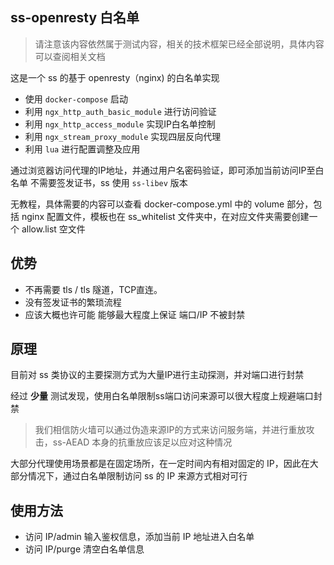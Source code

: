 ## ss-openresty 白名单

> 请注意该内容依然属于测试内容，相关的技术框架已经全部说明，具体内容可以查阅相关文档

这是一个 ss 的基于 openresty（nginx) 的白名单实现

* 使用 `docker-compose` 启动
* 利用 `ngx_http_auth_basic_module` 进行访问验证
* 利用 `ngx_http_access_module` 实现IP白名单控制
* 利用 `ngx_stream_proxy_module` 实现四层反向代理 
* 利用 `lua` 进行配置调整及应用 

通过浏览器访问代理的IP地址，并通过用户名密码验证，即可添加当前访问IP至白名单
不需要签发证书，ss 使用 `ss-libev` 版本

无教程，具体需要的内容可以查看 docker-compose.yml 中的 volume 部分，包括 nginx 配置文件，模板也在 ss_whitelist 文件夹中，在对应文件夹需要创建一个 allow.list 空文件

## 优势

* 不再需要 tls / tls 隧道，TCP直连。
* 没有签发证书的繁琐流程
* 应该大概也许可能 能够最大程度上保证 端口/IP 不被封禁

## 原理

目前对 ss 类协议的主要探测方式为大量IP进行主动探测，并对端口进行封禁

经过 **少量** 测试发现，使用白名单限制ss端口访问来源可以很大程度上规避端口封禁

> 我们相信防火墙可以通过伪造来源IP的方式来访问服务端，并进行重放攻击，ss-AEAD 本身的抗重放应该足以应对这种情况

大部分代理使用场景都是在固定场所，在一定时间内有相对固定的 IP，因此在大部分情况下，通过白名单限制访问 ss 的 IP 来源方式相对可行

## 使用方法

* 访问 IP/admin 输入鉴权信息，添加当前 IP 地址进入白名单
* 访问 IP/purge 清空白名单信息

